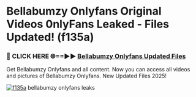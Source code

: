 # Bellabumzy Onlyfans Original Videos 0nlyFans Leaked - Files Updated! (f135a)

<h3>🔴 CLICK HERE 🌐==►► <a href="https://tinyurl.com/ms9xzufz" rel="nofollow">Bellabumzy Onlyfans Updated Files</a></h3>

Get Bellabumzy Onlyfans and all content. Now you can access all videos and pictures of Bellabumzy Onlyfans. New Updated Files 2025!

[![f135a](https://i.imgur.com/ppqm5kG.gif)](https://tinyurl.com/ms9xzufz)
bellabumzy onlyfans leaks